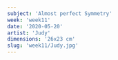 ```yaml
---
subject: 'Almost perfect Symmetry'
week: 'week11'
date: '2020-05-20'
artist: 'Judy'
dimensions: '26x23 cm'
slug: 'week11/Judy.jpg'
---
```

